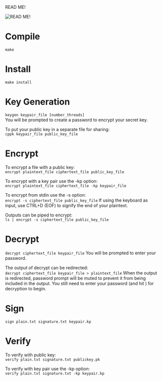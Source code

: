 READ ME!

![READ ME!](https://c.tenor.com/zEtUpuHrIzwAAAAC/tenor.gif)

# Compile
`make`

# Install
`make install`

# Key Generation
`keygen keypair_file [number_threads]`\
You will be prompted to create a password to encrypt your secret key.

To put your public key in a separate file for sharing:\
`cppk keypair_file public_key_file`

# Encrypt
To encrypt a file with a public key:\
`encrypt plaintext_file ciphertext_file public_key_file`

To encrypt with a key pair use the -kp option:\
`encrypt plaintext_file ciphertext_file -kp keypair_file`

To encrypt from stdin use the -s option:\
`encrypt -s ciphertext_file public_key_file`
If using the keyboard as input, use CTRL+D (EOF) to signify the end of your plaintext.

Outputs can be piped to encrypt:\
`ls | encrypt -s ciphertext_file public_key_file`

# Decrypt
`decrypt ciphertext_file keypair_file`
You will be prompted to enter your password.

The output of decrypt can be redirected:\
`decrypt ciphertext_file keypair_file > plaintext_file`
When the output is redirected, password prompt will be muted to prevent it from being included in the output. You still need to enter your password (and hit <Enter>) for decryption to begin. 

# Sign
`sign plain.txt signature.txt keypair.kp`

# Verify
To verify with public key:\
`verify plain.txt signature.txt publickey.pk`

To verify with key pair use the -kp option:\
`verify plain.txt signature.txt -kp keypair.kp`
